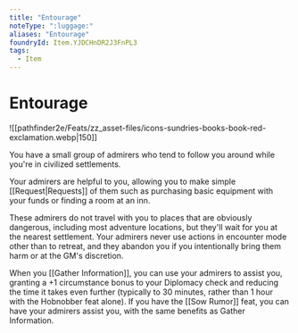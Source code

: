 ```yaml
---
title: "Entourage"
noteType: ":luggage:"
aliases: "Entourage"
foundryId: Item.YJDCHnDR2J3FnPL3
tags:
  - Item
---
```


# Entourage
![[pathfinder2e/Feats/zz_asset-files/icons-sundries-books-book-red-exclamation.webp|150]]

You have a small group of admirers who tend to follow you around while you're in civilized settlements.

Your admirers are helpful to you, allowing you to make simple [[Request|Requests]] of them such as purchasing basic equipment with your funds or finding a room at an inn.

These admirers do not travel with you to places that are obviously dangerous, including most adventure locations, but they'll wait for you at the nearest settlement. Your admirers never use actions in encounter mode other than to retreat, and they abandon you if you intentionally bring them harm or at the GM's discretion.

When you [[Gather Information]], you can use your admirers to assist you, granting a +1 circumstance bonus to your Diplomacy check and reducing the time it takes even further (typically to 30 minutes, rather than 1 hour with the Hobnobber feat alone). If you have the [[Sow Rumor]] feat, you can have your admirers assist you, with the same benefits as Gather Information.
